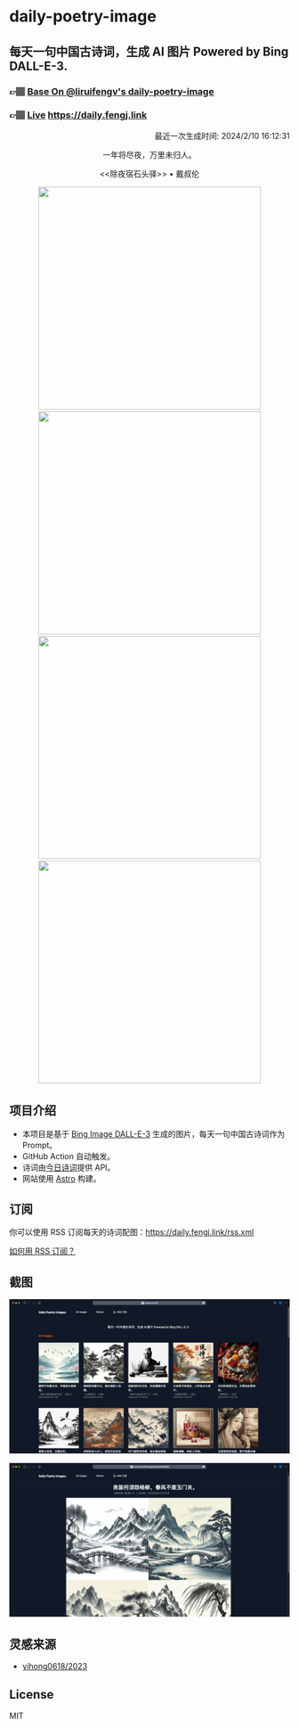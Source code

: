 
# daily-poetry-image

## 每天一句中国古诗词，生成 AI 图片 Powered by Bing DALL-E-3.

### 👉🏽 [Base On @liruifengv's daily-poetry-image](https://github.com/liruifengv/daily-poetry-image)

### 👉🏽 [Live](https://daily.fengj.link) https://daily.fengj.link

<p align="right">
  最近一次生成时间: 2024/2/10 16:12:31
</p>
<p align="center">
一年将尽夜，万里未归人。
</p>
<p align="center">
<<除夜宿石头驿>> • 戴叔伦
</p>
<p align="center">
<img src="https://tse1.mm.bing.net/th/id/OIG3.Yzkydg5XrMMQrVp1kNdx" height="400" width="400" />
<img src="https://tse4.mm.bing.net/th/id/OIG3.QfrE0fGomzuOAZr_amFV" height="400" width="400" />
<img src="https://tse3.mm.bing.net/th/id/OIG3.MpRfqjRTGgd5AILKq5xl" height="400" width="400" />
<img src="https://tse3.mm.bing.net/th/id/OIG3.0OIqB29N9aPk0vDbFCVb" height="400" width="400" />
</p>

## 项目介绍

-   本项目是基于 [Bing Image DALL-E-3](https://www.bing.com/images/create) 生成的图片，每天一句中国古诗词作为 Prompt。
-   GitHub Action 自动触发。
-   诗词由[今日诗词](https://www.jinrishici.com/)提供 API。
-   网站使用 [Astro](https://astro.build) 构建。

## 订阅

你可以使用 RSS 订阅每天的诗词配图：https://daily.fengj.link/rss.xml

[如何用 RSS 订阅？](https://zhuanlan.zhihu.com/p/55026716)

## 截图

![图片列表](./screenshots/Snipaste_2023-12-28_21-00-26.png)

![图片详情](./screenshots/Snipaste_2023-12-28_21-00-53.png)

## 灵感来源

-   [yihong0618/2023](https://github.com/yihong0618/2023)

## License

MIT
